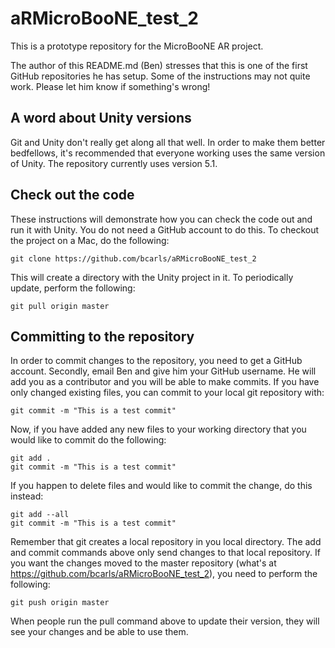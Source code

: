 # aRMicroBooNE_test_2

This is a prototype repository for the MicroBooNE AR project. 

The author of this README.md (Ben) stresses that this is one of the first GitHub repositories he has setup. Some of the instructions may not quite work. Please let him know if something's wrong!

## A word about Unity versions

Git and Unity don't really get along all that well. In order to make them better bedfellows, it's recommended that everyone working uses the same version of Unity. The repository currently uses version 5.1. 

## Check out the code

These instructions will demonstrate how you can check the code out and run it with Unity. You do not need a GitHub account to do this. To checkout the project on a Mac, do the following:

    git clone https://github.com/bcarls/aRMicroBooNE_test_2

This will create a directory with the Unity project in it. To periodically update, perform the following:

    git pull origin master

## Committing to the repository 

In order to commit changes to the repository, you need to get a GitHub account. Secondly, email Ben and give him your GitHub username. He will add you as a contributor and you will be able to make commits. If you have only changed existing files, you can commit to your local git repository with:

    git commit -m "This is a test commit"
    
Now, if you have added any new files to your working directory that you would like to commit do the following:

    git add .
    git commit -m "This is a test commit"
    
If you happen to delete files and would like to commit the change, do this instead:

    git add --all
    git commit -m "This is a test commit"

Remember that git creates a local repository in you local directory. The add and commit commands above only send changes to that local repository. If you want the changes moved to the master repository (what's at https://github.com/bcarls/aRMicroBooNE_test_2), you need to perform the following:

    git push origin master
    
When people run the pull command above to update their version, they will see your changes and be able to use them. 


